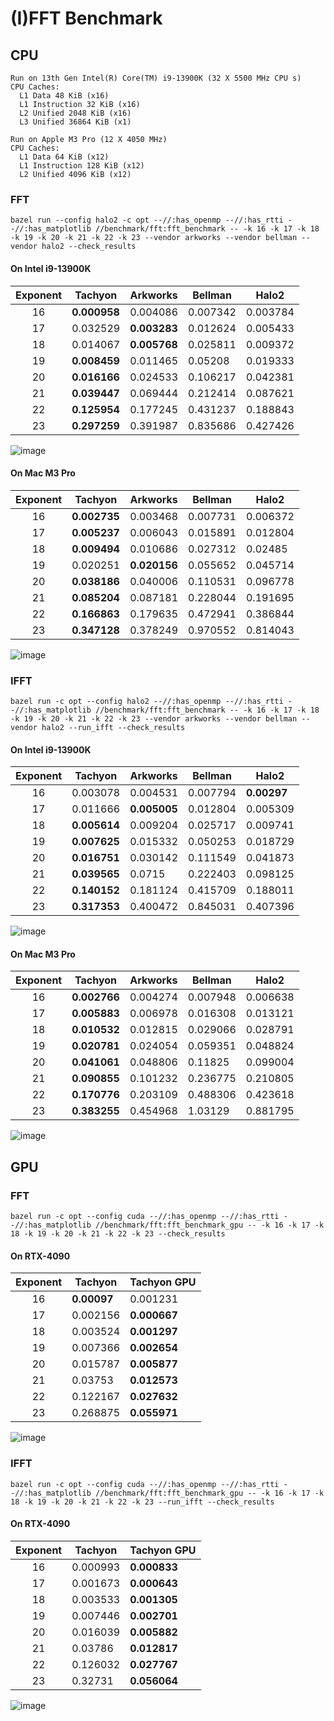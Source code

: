 # (I)FFT Benchmark

## CPU

```
Run on 13th Gen Intel(R) Core(TM) i9-13900K (32 X 5500 MHz CPU s)
CPU Caches:
  L1 Data 48 KiB (x16)
  L1 Instruction 32 KiB (x16)
  L2 Unified 2048 KiB (x16)
  L3 Unified 36864 KiB (x1)

Run on Apple M3 Pro (12 X 4050 MHz)
CPU Caches:
  L1 Data 64 KiB (x12)
  L1 Instruction 128 KiB (x12)
  L2 Unified 4096 KiB (x12)
```

### FFT

```shell
bazel run --config halo2 -c opt --//:has_openmp --//:has_rtti --//:has_matplotlib //benchmark/fft:fft_benchmark -- -k 16 -k 17 -k 18 -k 19 -k 20 -k 21 -k 22 -k 23 --vendor arkworks --vendor bellman --vendor halo2 --check_results
```

#### On Intel i9-13900K

| Exponent | Tachyon      | Arkworks     | Bellman  | Halo2    |
| :------: | ------------ | ------------ | -------- | -------- |
|    16    | **0.000958** | 0.004086     | 0.007342 | 0.003784 |
|    17    | 0.032529     | **0.003283** | 0.012624 | 0.005433 |
|    18    | 0.014067     | **0.005768** | 0.025811 | 0.009372 |
|    19    | **0.008459** | 0.011465     | 0.05208  | 0.019333 |
|    20    | **0.016166** | 0.024533     | 0.106217 | 0.042381 |
|    21    | **0.039447** | 0.069444     | 0.212414 | 0.087621 |
|    22    | **0.125954** | 0.177245     | 0.431237 | 0.188843 |
|    23    | **0.297259** | 0.391987     | 0.835686 | 0.427426 |

![image](/benchmark/fft/fft_benchmark_ubuntu_i9.png)

#### On Mac M3 Pro

| Exponent | Tachyon      | Arkworks     | Bellman  | Halo2    |
| :------: | ------------ | ------------ | -------- | -------- |
|    16    | **0.002735** | 0.003468     | 0.007731 | 0.006372 |
|    17    | **0.005237** | 0.006043     | 0.015891 | 0.012804 |
|    18    | **0.009494** | 0.010686     | 0.027312 | 0.02485  |
|    19    | 0.020251     | **0.020156** | 0.055652 | 0.045714 |
|    20    | **0.038186** | 0.040006     | 0.110531 | 0.096778 |
|    21    | **0.085204** | 0.087181     | 0.228044 | 0.191695 |
|    22    | **0.166863** | 0.179635     | 0.472941 | 0.386844 |
|    23    | **0.347128** | 0.378249     | 0.970552 | 0.814043 |

![image](/benchmark/fft/fft_benchmark_mac_m3.png)

### IFFT

```shell
bazel run -c opt --config halo2 --//:has_openmp --//:has_rtti --//:has_matplotlib //benchmark/fft:fft_benchmark -- -k 16 -k 17 -k 18 -k 19 -k 20 -k 21 -k 22 -k 23 --vendor arkworks --vendor bellman --vendor halo2 --run_ifft --check_results
```

#### On Intel i9-13900K

| Exponent | Tachyon      | Arkworks     | Bellman  | Halo2       |
| :------: | ------------ | ------------ | -------- | ----------- |
|    16    | 0.003078     | 0.004531     | 0.007794 | **0.00297** |
|    17    | 0.011666     | **0.005005** | 0.012804 | 0.005309    |
|    18    | **0.005614** | 0.009204     | 0.025717 | 0.009741    |
|    19    | **0.007625** | 0.015332     | 0.050253 | 0.018729    |
|    20    | **0.016751** | 0.030142     | 0.111549 | 0.041873    |
|    21    | **0.039565** | 0.0715       | 0.222403 | 0.098125    |
|    22    | **0.140152** | 0.181124     | 0.415709 | 0.188011    |
|    23    | **0.317353** | 0.400472     | 0.845031 | 0.407396    |

![image](/benchmark/fft/ifft_benchmark_ubuntu_i9.png)

#### On Mac M3 Pro

| Exponent | Tachyon      | Arkworks | Bellman  | Halo2    |
| :------: | ------------ | -------- | -------- | -------- |
|    16    | **0.002766** | 0.004274 | 0.007948 | 0.006638 |
|    17    | **0.005883** | 0.006978 | 0.016308 | 0.013121 |
|    18    | **0.010532** | 0.012815 | 0.029066 | 0.028791 |
|    19    | **0.020781** | 0.024054 | 0.059351 | 0.048824 |
|    20    | **0.041061** | 0.048806 | 0.11825  | 0.099004 |
|    21    | **0.090855** | 0.101232 | 0.236775 | 0.210805 |
|    22    | **0.170776** | 0.203109 | 0.488306 | 0.423618 |
|    23    | **0.383255** | 0.454968 | 1.03129  | 0.881795 |

![image](/benchmark/fft/ifft_benchmark_mac_m3.png)

## GPU

### FFT

```shell
bazel run -c opt --config cuda --//:has_openmp --//:has_rtti --//:has_matplotlib //benchmark/fft:fft_benchmark_gpu -- -k 16 -k 17 -k 18 -k 19 -k 20 -k 21 -k 22 -k 23 --check_results
```

#### On RTX-4090

| Exponent | Tachyon     | Tachyon GPU  |
| :------: | ----------- | ------------ |
|    16    | **0.00097** | 0.001231     |
|    17    | 0.002156    | **0.000667** |
|    18    | 0.003524    | **0.001297** |
|    19    | 0.007366    | **0.002654** |
|    20    | 0.015787    | **0.005877** |
|    21    | 0.03753     | **0.012573** |
|    22    | 0.122167    | **0.027632** |
|    23    | 0.268875    | **0.055971** |

![image](/benchmark/fft/fft_benchmark_ubuntu_rtx_4090.png)

### IFFT

```shell
bazel run -c opt --config cuda --//:has_openmp --//:has_rtti --//:has_matplotlib //benchmark/fft:fft_benchmark_gpu -- -k 16 -k 17 -k 18 -k 19 -k 20 -k 21 -k 22 -k 23 --run_ifft --check_results
```

#### On RTX-4090

| Exponent | Tachyon  | Tachyon GPU  |
| :------: | -------- | ------------ |
|    16    | 0.000993 | **0.000833** |
|    17    | 0.001673 | **0.000643** |
|    18    | 0.003533 | **0.001305** |
|    19    | 0.007446 | **0.002701** |
|    20    | 0.016039 | **0.005882** |
|    21    | 0.03786  | **0.012817** |
|    22    | 0.126032 | **0.027767** |
|    23    | 0.32731  | **0.056064** |

![image](/benchmark/fft/ifft_benchmark_ubuntu_rtx_4090.png)

